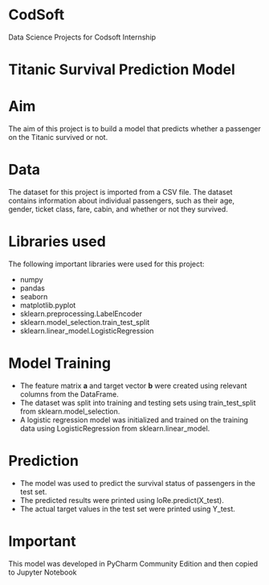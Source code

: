 # CodSoft
Data Science Projects for Codsoft Internship

# Titanic Survival Prediction Model
# Aim 
The aim of this project is to build a model that predicts whether a passenger on the Titanic survived or not.
# Data 
The dataset for this project is imported from a CSV file. The dataset contains information about individual passengers, such as their age, gender, ticket class, fare, cabin, and whether or not they survived.
# Libraries used
The following important libraries were used for this project:

- numpy
- pandas
- seaborn
- matplotlib.pyplot
- sklearn.preprocessing.LabelEncoder
- sklearn.model_selection.train_test_split
- sklearn.linear_model.LogisticRegression

# Model Training
 - The feature matrix **a** and target vector **b** were created using relevant columns from the DataFrame.
 - The dataset was split into training and testing sets using train_test_split from sklearn.model_selection.
 - A logistic regression model was initialized and trained on the training data using LogisticRegression from sklearn.linear_model.

# Prediction
 - The model was used to predict the survival status of passengers in the test set.
 - The predicted results were printed using loRe.predict(X_test).
 - The actual target values in the test set were printed using Y_test.

# Important
This model was developed in PyCharm Community Edition and then copied to Jupyter Notebook

